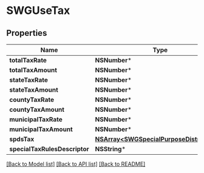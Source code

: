 # SWGUseTax

## Properties
Name | Type | Description | Notes
------------ | ------------- | ------------- | -------------
**totalTaxRate** | **NSNumber*** |  | [optional] 
**totalTaxAmount** | **NSNumber*** |  | [optional] 
**stateTaxRate** | **NSNumber*** |  | [optional] 
**stateTaxAmount** | **NSNumber*** |  | [optional] 
**countyTaxRate** | **NSNumber*** |  | [optional] 
**countyTaxAmount** | **NSNumber*** |  | [optional] 
**municipalTaxRate** | **NSNumber*** |  | [optional] 
**municipalTaxAmount** | **NSNumber*** |  | [optional] 
**spdsTax** | [**NSArray&lt;SWGSpecialPurposeDistrictTax&gt;***](SWGSpecialPurposeDistrictTax.md) |  | [optional] 
**specialTaxRulesDescriptor** | **NSString*** |  | [optional] 

[[Back to Model list]](../README.md#documentation-for-models) [[Back to API list]](../README.md#documentation-for-api-endpoints) [[Back to README]](../README.md)



